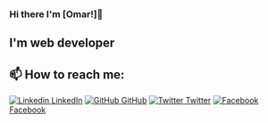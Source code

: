 ### Hi there I'm [Omar!]👋
##  I'm web developer

## 📫 How to reach me: 
[![Linkedin](https://i.stack.imgur.com/gVE0j.png) LinkedIn](https://www.linkedin.com/in/omar-hussain-94608713a/) [![GitHub](https://i.stack.imgur.com/tskMh.png) GitHub](https://github.com/Omarhussian) [![Twitter](http://i.imgur.com/wWzX9uB.png) Twitter](https://twitter.com/alhussain2323) [![Facebook](http://i.imgur.com/fep1WsG.png) Facebook](https://www.facebook.com/omar.hossien.16/)

<!---
hossamzenhom/hossamzenhom is a ✨ special ✨ repository because its `README.md` (this file) appears on your GitHub profile.
You can click the Preview link to take a look at your changes.
--->

